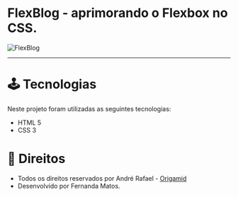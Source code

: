 # FlexBlog - aprimorando o Flexbox no CSS.

<img src="img/flexblog.png" alt="FlexBlog"> <br>

<hr>

# 🕹 Tecnologias

Neste projeto foram utilizadas as seguintes tecnologias:

- HTML 5
- CSS 3

# 💼 Direitos

- Todos os direitos reservados por André Rafael - [Origamid](https://www.origamid.com/) <br>
- Desenvolvido por Fernanda Matos.
